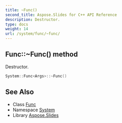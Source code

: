 ```yaml
---
title: ~Func()
second_title: Aspose.Slides for C++ API Reference
description: Destructor.
type: docs
weight: 14
url: /system/func/~func/
---
```

## Func::~Func() method


Destructor.

```cpp
System::Func<Args>::~Func()
```

## See Also

* Class [Func](../)
* Namespace [System](../../)
* Library [Aspose.Slides](../../../)